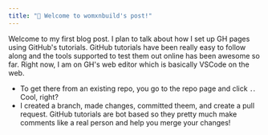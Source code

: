 ```yaml
---
title: "🙌 Welcome to womxnbuild's post!"
---
```


Welcome to my first blog post. I plan to talk about how I set up GH pages using GitHub's tutorials. GitHub tutorials have been really easy to follow along and the tools supported to test them out online has been awesome so far. Right now, I am on GH's web editor which is basically VSCode on the web. 
- To get there from an existing repo, you go to the repo page and click `.`. Cool, right? 
- I created a branch, made changes, committed theem, and create a pull request. GitHub tutorials are bot based so they pretty much make comments like a real person and help you merge your changes!

